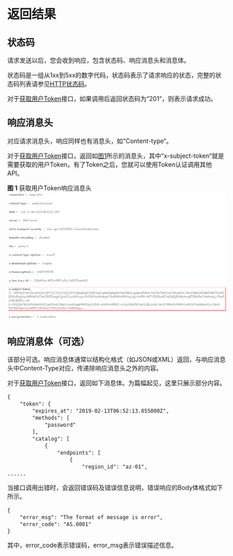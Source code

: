 # 返回结果<a name="ZH-CN_TOPIC_0170928125"></a>

## 状态码<a name="zh-cn_topic_0170155703_section968114282311"></a>

请求发送以后，您会收到响应，包含状态码、响应消息头和消息体。

状态码是一组从1xx到5xx的数字代码，状态码表示了请求响应的状态，完整的状态码列表请参见[HTTP状态码](HTTP状态码.md)。

对于[获取用户Token](https://support.huaweicloud.com/api-iam/iam_30_0001.html)接口，如果调用后返回状态码为“201“，则表示请求成功。

## 响应消息头<a name="zh-cn_topic_0170155703_zh-cn_topic_0113746487_section61333484715"></a>

对应请求消息头，响应同样也有消息头，如“Content-type“。

对于[获取用户Token](https://support.huaweicloud.com/api-iam/iam_30_0001.html)接口，返回如[图1](#zh-cn_topic_0170155703_fig4865141011511)所示的消息头，其中“x-subject-token“就是需要获取的用户Token。有了Token之后，您就可以使用Token认证调用其他API。

**图 1**  获取用户Token响应消息头<a name="zh-cn_topic_0170155703_fig4865141011511"></a>  
![](figures/获取用户Token响应消息头.png "获取用户Token响应消息头")

## 响应消息体（可选）<a name="zh-cn_topic_0170155703_zh-cn_topic_0113746487_section2045571671419"></a>

该部分可选。响应消息体通常以结构化格式（如JSON或XML）返回，与响应消息头中Content-Type对应，传递除响应消息头之外的内容。

对于[获取用户Token](https://support.huaweicloud.com/api-iam/iam_30_0001.html)接口，返回如下消息体。为篇幅起见，这里只展示部分内容。

```
{
    "token": {
        "expires_at": "2019-02-13T06:52:13.855000Z",
        "methods": [
            "password"
        ],
        "catalog": [
            {
                "endpoints": [
                    {
                        "region_id": "az-01",
......
```

当接口调用出错时，会返回错误码及错误信息说明，错误响应的Body体格式如下所示。

```
{
    "error_msg": "The format of message is error",
    "error_code": "AS.0001"
}
```

其中，error\_code表示错误码，error\_msg表示错误描述信息。

